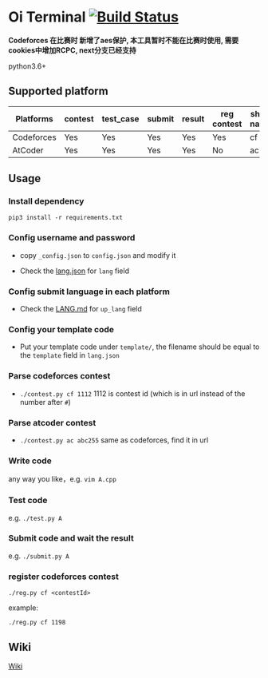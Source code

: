 # Oi Terminal [![Build Status](https://travis-ci.org/CroMarmot/oiTerminal.svg?branch=dev)](https://travis-ci.org/CroMarmot/oiTerminal)

**Codeforces 在比赛时 新增了aes保护, 本工具暂时不能在比赛时使用, 需要cookies中增加RCPC, next分支已经支持**

python3.6+

## Supported platform

|Platforms|contest|test_case|submit|result|reg contest|short name|
|---|---|---|---|---|---|---|
|Codeforces|Yes|Yes|Yes|Yes|Yes|cf|
|AtCoder|Yes|Yes|Yes|Yes|No|ac|

## Usage

### Install dependency

```shell
pip3 install -r requirements.txt
```

### Config username and password

- copy `_config.json` to `config.json` and modify it

- Check the [lang.json](./lang.json) for `lang` field

### Config submit language in each platform

- Check the [LANG.md](./LANG.md) for `up_lang` field

### Config your template code

- Put your template code under `template/`, the filename should be equal to the `template` field in `lang.json`

### Parse codeforces contest

- `./contest.py cf 1112` 1112 is contest id (which is in url instead of the number after `#`)

### Parse atcoder contest

- `./contest.py ac abc255` same as codeforces, find it in url

### Write code

any way you like，e.g. `vim A.cpp`

### Test code

e.g. `./test.py A`

### Submit code and wait the result

e.g. `./submit.py A`

### register codeforces contest

```shell
./reg.py cf <contestId>
```

example:

```shell
./reg.py cf 1198
```

## Wiki

[Wiki](https://github.com/CroMarmot/oiTerminal/wiki)
